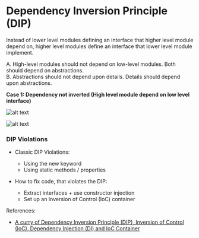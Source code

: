 # Dependency Inversion Principle (DIP)

Instead of lower level modules defining an interface that higher level module depend on, higher level modules define an interface that lower level module implement.

A. High-level modules should not depend on low-level modules. Both should depend on abstractions.\
B. Abstractions should not depend upon details. Details should depend upon abstractions.

<b> Case 1: Dependency not inverted (High level module depend on low level interface) </b>

![alt text](https://lh3.googleusercontent.com/proxy/VE7XI9R4miWeI8IlvvhDGkNvJd7i5durwZGL-WsdGDMK06etTfv4Fh1TUgsbc_KG7q7hi5360P1aPgATSuWiscIdgMmc6vK9n7w2HebJsQ)

![alt text](https://i0.wp.com/blogs.innovationm.com/wp-content/uploads/2017/11/DependencyInversionPrinciple.jpg?fit=624%2C499)

### DIP Violations
* Classic DIP Violations:
    * Using the new keyword
    * Using static methods / properties

* How to fix code, that violates the DIP:
   * Extract interfaces + use constructor injection
   * Set up an Inversion of Control (IoC) container

References:
* [A curry of Dependency Inversion Principle (DIP), Inversion of Control (IoC), Dependency Injection (DI) and IoC Container](https://www.codeproject.com/Articles/538536/A-curry-of-Dependency-Inversion-Principle-DIP-Inve)
